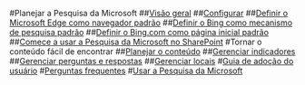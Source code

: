 #Planejar a Pesquisa da Microsoft
##[Visão geral](overview-microsoft-search.md)
##[Configurar](setup-microsoft-search.md)
##[Definir o Microsoft Edge como navegador padrão](set-default-browser.md)
##[Definir o Bing como mecanismo de pesquisa padrão](set-default-search-engine.md)
##[Definir o Bing.com como página inicial padrão](set-default-homepage.md)
##[Comece a usar a Pesquisa da Microsoft no SharePoint](get-started-search-in-sharepoint-online.md)
#Tornar o conteúdo fácil de encontrar
##[Planejar o conteúdo](plan-your-content.md)
##[Gerenciar indicadores](manage-bookmarks.md)
##[Gerenciar perguntas e respostas](manage-qas.md)
##[Gerenciar locais](manage-locations.md)
#[Guia de adoção do usuário](user-adoption-guide.md)
#[Perguntas frequentes](faqs.md)
#[Usar a Pesquisa da Microsoft](use/about-microsoft-search.md)